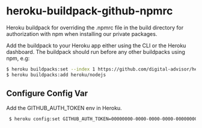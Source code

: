 # heroku-buildpack-github-npmrc
Heroku buildpack for overriding the .npmrc file in the build directory for authorization with npm when installing our private packages.

Add the buildpack to your Heroku app either using the CLI or the Heroku dashboard. 
The buildpack should run before any other buildpacks using npm, e.g:
```bash
$ heroku buildpacks:set --index 1 https://github.com/digital-advisor/heroku-buildpack-github-npmrc.git
$ heroku buildpacks:add heroku/nodejs
```

## Configure Config Var
Add the GITHUB_AUTH_TOKEN env in Heroku.

``` bash
 $ heroku config:set GITHUB_AUTH_TOKEN=00000000-0000-0000-0000-000000000000
```

